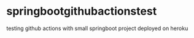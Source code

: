 # springbootgithubactionstest

testing github actions with small springboot project deployed on heroku
